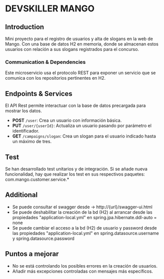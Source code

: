# DEVSKILLER MANGO

## Introduction
Mini proyecto para el registro de usuarios y alta de slogans en la web de Mango.
Con una base de datos H2 en memoria, donde se almacenan estos usuarios con relación a sus slogans registrados para el concurso.

### Communication & Dependencies
Este microservicio usa el protocolo REST para exponer un servicio que se comunica con los repositorios pertinentes en H2.

## Endpoints & Services
El API Rest permite interactuar con la base de datos precargada para mostrar los datos.

* __POST__ `/user`: Crea un usuario con información básica.
* __PUT__ `/user/{userId}`: Actualiza un usuario pasando por parámetro el identificador.
* __GET__ `/campaigns/slogan`: Crea un slogan para el usuario indicado hasta un máximo de tres.

## Test
Se han desarrollado test unitarios y de integración.
Si se añade nueva funcionalidad, hay que realizar los test en sus respectivos paquetes: com.mango.customer.service.*

## Additional
- Se puede consultar el swagger desde -> http://{url}/swagger-ui.html
- Se puede deshabilitar la creación de la bd (H2) al arrancar desde las propiedades "application-local.yml" en spring.jpa.hibernate.ddl-auto = none
- Se puede cambiar el acceso a la bd (H2) de usuario y password desde las propiedades "application-local.yml" en spring.datasource.username y spring.datasource.password

## Puntos a mejorar
- No se está controlando los posibles errores en la creación de usuarios.
- Añadir más excepciones controladas con mensajes más específicos.
